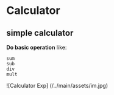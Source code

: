 # Calculator
## simple calculator
**Do basic operation**
like:
```
sum
sub
div
mult
```
![Calculator Exp]
(/../main/assets/im.jpg)

